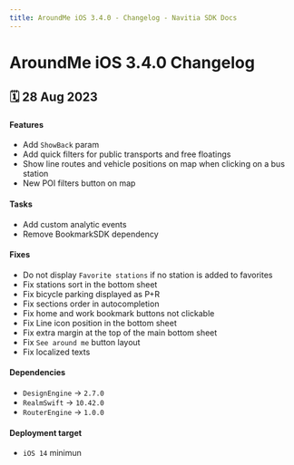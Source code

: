 ```yaml
---
title: AroundMe iOS 3.4.0 - Changelog - Navitia SDK Docs
---
```


# AroundMe iOS 3.4.0 Changelog

<h2>🗓 28 Aug 2023</h2>

#### Features 
- Add `ShowBack` param
- Add quick filters for public transports and free floatings
- Show line routes and vehicle positions on map when clicking on a bus station
- New POI filters button on map

#### Tasks
- Add custom analytic events
- Remove BookmarkSDK dependency

#### Fixes 
- Do not display `Favorite stations` if no station is added to favorites
- Fix stations sort in the bottom sheet
- Fix bicycle parking displayed as P+R
- Fix sections order in autocompletion
- Fix home and work bookmark buttons not clickable
- Fix Line icon position in the bottom sheet 
- Fix extra margin at the top of the main bottom sheet
- Fix `See around me` button layout
- Fix localized texts

#### Dependencies
- `DesignEngine` -> `2.7.0`
- `RealmSwift` -> `10.42.0`
- `RouterEngine` -> `1.0.0`

#### Deployment target
-  `iOS 14` minimun
